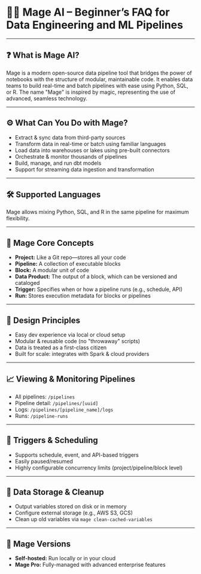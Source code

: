 # 🧙‍♀️ Mage AI – Beginner’s FAQ for Data Engineering and ML Pipelines

---

## ❓ What is Mage AI?

Mage is a modern open-source data pipeline tool that bridges the power of notebooks with the structure of modular, maintainable code. It enables data teams to build real-time and batch pipelines with ease using Python, SQL, or R. The name "Mage" is inspired by magic, representing the use of advanced, seamless technology.

---

## ⚙️ What Can You Do with Mage?

- Extract & sync data from third-party sources
- Transform data in real-time or batch using familiar languages
- Load data into warehouses or lakes using pre-built connectors
- Orchestrate & monitor thousands of pipelines
- Build, manage, and run dbt models
- Support for streaming data ingestion and transformation

---

## 🛠️ Supported Languages

Mage allows mixing Python, SQL, and R in the same pipeline for maximum flexibility.

---

## 🧱 Mage Core Concepts

- **Project:** Like a Git repo—stores all your code
- **Pipeline:** A collection of executable blocks
- **Block:** A modular unit of code
- **Data Product:** The output of a block, which can be versioned and cataloged
- **Trigger:** Specifies when or how a pipeline runs (e.g., schedule, API)
- **Run:** Stores execution metadata for blocks or pipelines

---

## 📐 Design Principles

- Easy dev experience via local or cloud setup
- Modular & reusable code (no "throwaway" scripts)
- Data is treated as a first-class citizen
- Built for scale: integrates with Spark & cloud providers

---

## 📈 Viewing & Monitoring Pipelines

- All pipelines: `/pipelines`
- Pipeline detail: `/pipelines/[uuid]`
- Logs: `/pipelines/[pipeline_name]/logs`
- Runs: `/pipeline-runs`

---

## 🔁 Triggers & Scheduling

- Supports schedule, event, and API-based triggers
- Easily paused/resumed
- Highly configurable concurrency limits (project/pipeline/block level)

---

## 💾 Data Storage & Cleanup

- Output variables stored on disk or in memory
- Configure external storage (e.g., AWS S3, GCS)
- Clean up old variables via `mage clean-cached-variables`

---

## 📌 Mage Versions

- **Self-hosted:** Run locally or in your cloud
- **Mage Pro:** Fully-managed with advanced enterprise features